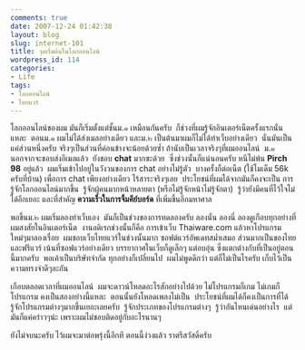 ```yaml
---
comments: true
date: 2007-12-24 01:42:38
layout: blog
slug: internet-101
title: จุดเริ่มต้นในโลกออนไลน์
wordpress_id: 114
categories:
- Life
tags:
- โลกออนไลน์
- ไทยแวร์
---
```


โลกออนไลน์ของผม มันก็เริ่มตั้งแต่ชั้นม.๑ เหมือนกันครับ  ก็ช่วงที่ผมรู้จักอินเตอร์เน็ตครั้งแรกนั่นแหละ  ตอนม.๑ ผมไม่ได้ส่งเมลอย่างเดียว และม.๒ เป็นต้นมาผมก็ไม่ได้ทำเว็บอย่างเดียว  นั่นมันเป็นแค่ส่วนหนึ่งครับ จริงๆเป็นส่วนที่ค่อนข้างจะน้อยด้วยซ้ำ ถ้านับเป็นเวลาจริงๆที่ผมออนไลน์  ม.๑ นอกจากจะชอบส่งอีเมลแล้ว  ยังชอบ **chat** มากซะด้วย  ซึ่งช่วงนั้นก็แน่นอนครับ หนีไม่พ้น **Pirch 98** อยู่แล้ว  ผมเริ่มเข้าไปอยู่ในวังวนของการ chat อย่างไม่รู้ตัว  บางครั้งก็ต่อเน็ต (ใช้โมเด็ม 56k ครับที่บ้าน) เพื่อการ chat เพียงอย่างเดียว ไร้สาระจริงๆเลย  ประโยชน์ที่ผมได้จากมันก็คงจะเป็น การรู้จักโลกออนไลน์มากขึ้น  รู้จักผู้คนมากหน้าหลายตา (หรือไม่รู้จักหน้าไม่รู้จักตา)  รู้ว่ายังมีคนที่ไว้ใจไม่ได้อีกเยอะ และที่สำคัญ **ความเร็วในการจิ้มคีย์บอร์ด** ที่เพิ่มขึ้นอีกมหาศาล

พอขึ้นม.๒ ผมเริ่มลองทำเว็บเอง  มันก็เป็นช่วงของการทดลองครับ ลองนั่น ลองนี่ ลองดูเกือบทุกอย่างที่ผมสงสัยในอินเตอร์เน็ต  งานอดิเรกช่วงนั้นก็คือ การเข้าเว็บ Thaiware.com แล้วหาโปรแกรมใหม่ๆมาลองเรื่อย  ผมชอบเว็บไทยแวร์ในช่วงนั้นมาก ซอฟต์แวร์อัพเดทสม่ำเสมอ ส่วนมากเป็นของไทยและฟรีแวร์ เน้นที่ซอฟแวร์อย่างเดียว บรรยากาศในเว็บก็ดูเล็กๆ แต่อบอุ่น ซึ่งแตกต่างกับที่เป็นอยู่ตอนนี้มากครับ  พอเค้าเป็นบริษัทจำกัด ทุกอย่างก็เปลี่ยนไป  ผมไม่พูดดีกว่า แต่ก็ไม่เป็นไรครับ เก็บไว้เป็นความทรงจำดีๆละกัน

เกือบตลอดเวลาที่ผมออนไลน์  ผมจะดาวน์โหลดอะไรสักอย่างไปด้วย ไม่โปรแกรมก็เกม ไม่เกมก็โปรแกรม คงเป็นสองอย่างนี้แหละ  ตอนนั้นยังโหลดเพลงไม่เป็น  ประโยชน์ที่ผมได้ก็คงเป็นการที่ได้รู้จักโปรแกรมต่างๆมากขึ้นเยอะเลยครับ  รู้จักประเภทของโปรแกรมต่างๆ  รู้ว่าอันไหนเด่นอย่างไร  แต่มันก็แค่คร่าวๆน่ะ เพราะผมไม่ชอบติดอยู่กับอะไรนานๆ

ยังไม่จบนะครับ ไว้ผมจะมาต่อพรุ่งนี้อีกที ตอนนี้ง่วงแล้ว ราตรีสวัสดิ์ครับ
